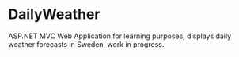 # DailyWeather
ASP.NET MVC Web Application for learning purposes, displays daily weather forecasts in Sweden, work in progress.